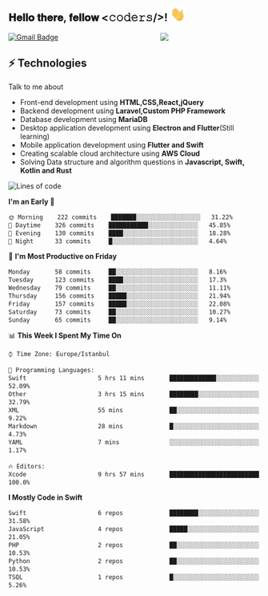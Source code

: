 <h2> 𝐇𝐞𝐥𝐥𝐨 𝐭𝐡𝐞𝐫𝐞, 𝐟𝐞𝐥𝐥𝐨𝐰 <𝚌𝚘𝚍𝚎𝚛𝚜/>! <img src="https://raw.githubusercontent.com/ABSphreak/ABSphreak/master/gifs/Hi.gif" width="30px"></h2>

<img align='right' src='https://user-images.githubusercontent.com/5713670/87202985-820dcb80-c2b6-11ea-9f56-7ec461c497c3.gif' width='200"'>

[![Gmail Badge](https://img.shields.io/badge/-osein.wtr@gmail.com-c14438?style=flat-square&logo=Gmail&logoColor=white&link=mailto:osein.wtr@gmail.com)](mailto:osein.wtr@gmail.com)


## ⚡ Technologies
Talk to me about
- Front-end development using **HTML,CSS,React,jQuery**
- Backend development using **Laravel,Custom PHP Framework**
- Database development using **MariaDB**
- Desktop application development using **Electron and Flutter**(Still learning)
- Mobile application development using **Flutter and Swift**
- Creating scalable cloud architecture using **AWS Cloud**
- Solving Data structure and algorithm questions in **Javascript, Swift, Kotlin and Rust**

<!--## Hello World!! 🤔
- 💬 Ask me about anything an everything.
- 📫 Read my blogs: [Harsh Blog](https://harshblog.xyz)
- 🎯 Portfolio site: [Portfolio](https://harshkumarkhatri.github.io/Portfolio-Site/index.html)
- 🔔 Subscribe:- [Harsh Kumar Khatri](https://www.youtube.com/channel/UCKNtMU9M559bmXxKoT6YeJw)
- ⚡ Fun fact: Internet users blink less than usual.-->

<!--START_SECTION:waka-->
![Lines of code](https://img.shields.io/badge/From%20Hello%20World%20I%27ve%20Written-24.8%20million%20lines%20of%20code-blue)

**I'm an Early 🐤** 

```text
🌞 Morning    222 commits    ███████░░░░░░░░░░░░░░░░░░   31.22% 
🌆 Daytime    326 commits    ███████████░░░░░░░░░░░░░░   45.85% 
🌃 Evening    130 commits    ████░░░░░░░░░░░░░░░░░░░░░   18.28% 
🌙 Night      33 commits     █░░░░░░░░░░░░░░░░░░░░░░░░   4.64%

```
📅 **I'm Most Productive on Friday** 

```text
Monday       58 commits     ██░░░░░░░░░░░░░░░░░░░░░░░   8.16% 
Tuesday      123 commits    ████░░░░░░░░░░░░░░░░░░░░░   17.3% 
Wednesday    79 commits     ██░░░░░░░░░░░░░░░░░░░░░░░   11.11% 
Thursday     156 commits    █████░░░░░░░░░░░░░░░░░░░░   21.94% 
Friday       157 commits    █████░░░░░░░░░░░░░░░░░░░░   22.08% 
Saturday     73 commits     ██░░░░░░░░░░░░░░░░░░░░░░░   10.27% 
Sunday       65 commits     ██░░░░░░░░░░░░░░░░░░░░░░░   9.14%

```


📊 **This Week I Spent My Time On** 

```text
⌚︎ Time Zone: Europe/Istanbul

💬 Programming Languages: 
Swift                    5 hrs 11 mins       █████████████░░░░░░░░░░░░   52.09% 
Other                    3 hrs 15 mins       ████████░░░░░░░░░░░░░░░░░   32.79% 
XML                      55 mins             ██░░░░░░░░░░░░░░░░░░░░░░░   9.22% 
Markdown                 28 mins             █░░░░░░░░░░░░░░░░░░░░░░░░   4.73% 
YAML                     7 mins              ░░░░░░░░░░░░░░░░░░░░░░░░░   1.17%

🔥 Editors: 
Xcode                    9 hrs 57 mins       █████████████████████████   100.0%

```

**I Mostly Code in Swift** 

```text
Swift                    6 repos             ████████░░░░░░░░░░░░░░░░░   31.58% 
JavaScript               4 repos             █████░░░░░░░░░░░░░░░░░░░░   21.05% 
PHP                      2 repos             ██░░░░░░░░░░░░░░░░░░░░░░░   10.53% 
Python                   2 repos             ██░░░░░░░░░░░░░░░░░░░░░░░   10.53% 
TSQL                     1 repos             █░░░░░░░░░░░░░░░░░░░░░░░░   5.26%

```



<!--END_SECTION:waka-->
